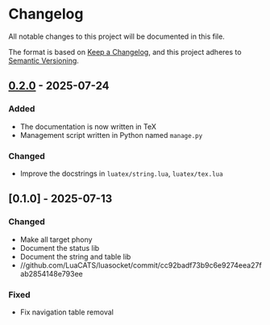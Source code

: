# Changelog

All notable changes to this project will be documented in this file.

The format is based on [Keep a Changelog](https://keepachangelog.com/en/1.1.0/),
and this project adheres to [Semantic Versioning](https://semver.org/spec/v2.0.0.html).

## [0.2.0] - 2025-07-24

### Added

- The documentation is now written in TeX
- Management script written in Python named `manage.py`

### Changed

- Improve the docstrings in `luatex/string.lua`, `luatex/tex.lua`

## [0.1.0] - 2025-07-13

### Changed

- Make all target phony
- Document the status lib
- Document the string and table lib
- //github.com/LuaCATS/luasocket/commit/cc92badf73b9c6e9274eea27fab2854148e793ee

### Fixed

- Fix navigation table removal

[0.2.0]: https://github.com/Josef-Friedrich/LuaTeX_Lua-API/compare/v0.1.0..v0.2.0

<!-- generated by git-cliff -->
